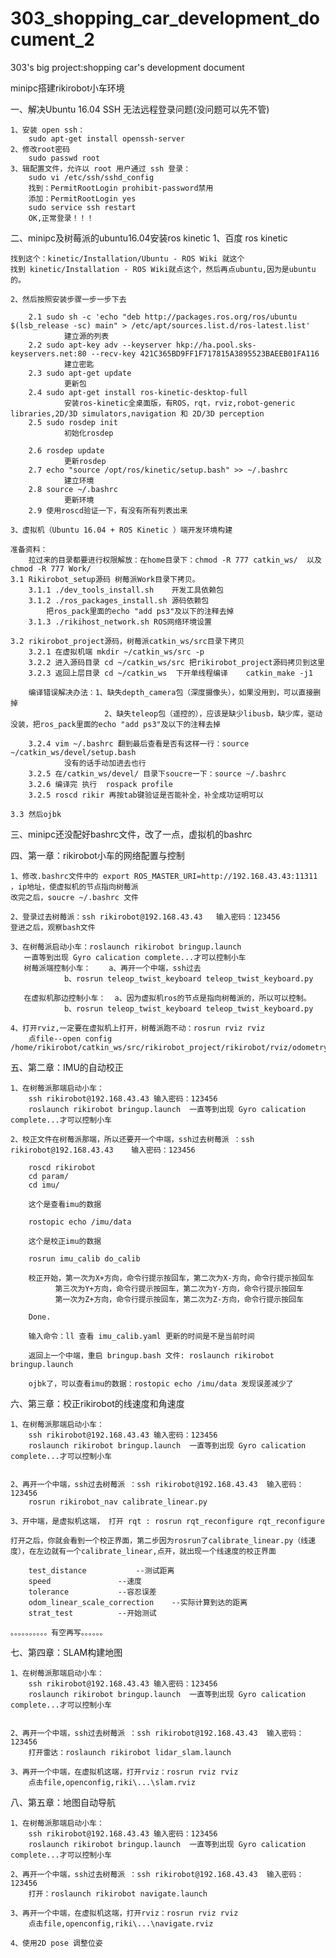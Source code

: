 # 303_shopping_car_development_document_2
303's big project:shopping car's development document

minipc搭建rikirobot小车环境

一、解决Ubuntu 16.04 SSH 无法远程登录问题(没问题可以先不管)
	
	1、安装 open ssh：
		sudo apt-get install openssh-server
	2、修改root密码
		sudo passwd root
	3、辑配置文件，允许以 root 用户通过 ssh 登录：
		sudo vi /etc/ssh/sshd_config
		找到：PermitRootLogin prohibit-password禁用
		添加：PermitRootLogin yes
		sudo service ssh restart
		OK,正常登录！！！

二、minipc及树莓派的ubuntu16.04安装ros kinetic
	1、百度 ros kinetic

	找到这个：kinetic/Installation/Ubuntu - ROS Wiki 就这个
	找到 kinetic/Installation - ROS Wiki就点这个，然后再点ubuntu,因为是ubuntu的。

	2、然后按照安装步骤一步一步下去

		2.1	sudo sh -c 'echo "deb http://packages.ros.org/ros/ubuntu $(lsb_release -sc) main" > /etc/apt/sources.list.d/ros-latest.list'
				建立源的列表
		2.2	sudo apt-key adv --keyserver hkp://ha.pool.sks-keyservers.net:80 --recv-key 421C365BD9FF1F717815A3895523BAEEB01FA116
				建立密匙
		2.3	sudo apt-get update
				更新包
		2.4	sudo apt-get install ros-kinetic-desktop-full
				安装ros-kinetic全桌面版，有ROS，rqt，rviz,robot-generic libraries,2D/3D simulators,navigation 和 2D/3D perception
		2.5	sudo rosdep init
				初始化rosdep

		2.6	rosdep update
				更新rosdep
		2.7	echo "source /opt/ros/kinetic/setup.bash" >> ~/.bashrc
				建立环境
		2.8	source ~/.bashrc
				更新环境
		2.9	使用roscd验证一下，有没有所有列表出来

	3、虚拟机（Ubuntu 16.04 + ROS Kinetic ）端开发环境构建

	准备资料：
		拉过来的目录都要进行权限解放：在home目录下：chmod -R 777 catkin_ws/  以及 chmod -R 777 Work/
	3.1 Rikirobot_setup源码 树莓派Work目录下拷贝。
		3.1.1 ./dev_tools_install.sh	开发工具依赖包
		3.1.2 ./ros_packages_install.sh	源码依赖包
			把ros_pack里面的echo "add ps3"及以下的注释去掉
		3.1.3 ./rikihost_network.sh	ROS网络环境设置

	3.2 rikirobot_project源码，树莓派catkin_ws/src目录下拷贝
		3.2.1 在虚拟机端 mkdir ~/catkin_ws/src -p
		3.2.2 进入源码目录 cd ~/catkin_ws/src 把rikirobot_project源码拷贝到这里
		3.2.3 返回上层目录 cd ~/catkin_ws  下开单线程编译    catkin_make -j1

		编译错误解决办法：1、缺失depth_camera包（深度摄像头），如果没用到，可以直接删掉
			             2、缺失teleop包（遥控的），应该是缺少libusb，缺少库，驱动没装，把ros_pack里面的echo "add ps3"及以下的注释去掉		

		3.2.4 vim ~/.bashrc 翻到最后查看是否有这样一行：source ~/catkin_ws/devel/setup.bash
				没有的话手动加进去也行
		3.2.5 在/catkin_ws/devel/ 目录下soucre一下：source ~/.bashrc
		3.2.6 编译完 执行  rospack profile 
		3.2.5 roscd rikir 再按tab键验证是否能补全，补全成功证明可以 
	
	3.3 然后ojbk

三、minipc还没配好bashrc文件，改了一点，虚拟机的bashrc





四、第一章：rikirobot小车的网络配置与控制

	1、修改.bashrc文件中的 export ROS_MASTER_URI=http://192.168.43.43:11311 ，ip地址，使虚拟机的节点指向树莓派
	改完之后，soucre ~/.bashrc 文件

	2、登录过去树莓派：ssh rikirobot@192.168.43.43	输入密码：123456
	登进之后，观察bash文件

	3、在树莓派启动小车：roslaunch rikirobot bringup.launch 
	   一直等到出现 Gyro calication complete...才可以控制小车
	   树莓派端控制小车：	a、再开一个中端，ssh过去
				b、rosrun teleop_twist_keyboard teleop_twist_keyboard.py 

       在虚拟机那边控制小车：	a、因为虚拟机ros的节点是指向树莓派的，所以可以控制。
				b、rosrun teleop_twist_keyboard teleop_twist_keyboard.py 

	4、打开rviz,一定要在虚拟机上打开，树莓派跑不动：rosrun rviz rviz
		点file--open config /home/rikirobot/catkin_ws/src/rikirobot_project/rikirobot/rviz/odometry.rviz



五、第二章：IMU的自动校正

	1、在树莓派那端启动小车：
		ssh rikirobot@192.168.43.43	输入密码：123456 
		roslaunch rikirobot bringup.launch 	一直等到出现 Gyro calication complete...才可以控制小车

	2、校正文件在树莓派那端，所以还要开一个中端，ssh过去树莓派 ：ssh rikirobot@192.168.43.43	输入密码：123456 
		
		roscd rikirobot 
		cd param/
		cd imu/

		这个是查看imu的数据

		rostopic echo /imu/data

		这个是校正imu的数据

		rosrun imu_calib do_calib
		
		校正开始，第一次为X+方向，命令行提示按回车，第二次为X-方向，命令行提示按回车
			  第三次为Y+方向，命令行提示按回车，第二次为Y-方向，命令行提示按回车
			  第一次为Z+方向，命令行提示按回车，第二次为Z-方向，命令行提示按回车

		Done.

		输入命令：ll 查看 imu_calib.yaml 更新的时间是不是当前时间

		返回上一个中端，重启 bringup.bash 文件: roslaunch rikirobot bringup.launch

		ojbk了，可以查看imu的数据：rostopic echo /imu/data 发现误差减少了


六、第三章：校正rikirobot的线速度和角速度

	1、在树莓派那端启动小车：
		ssh rikirobot@192.168.43.43	输入密码：123456 
		roslaunch rikirobot bringup.launch 	一直等到出现 Gyro calication complete...才可以控制小车


	2、再开一个中端，ssh过去树莓派 ：ssh rikirobot@192.168.43.43	输入密码：123456 
		rosrun rikirobot_nav calibrate_linear.py
	
	3、开中端，是虚拟机这端， 打开 rqt : rosrun rqt_reconfigure rqt_reconfigure 

	打开之后，你就会看到一个校正界面，第二步因为rosrun了calibrate_linear.py（线速度），在左边就有一个calibrate_linear,点开，就出现一个线速度的校正界面

		test_distance			--测试距离
		speed				--速度
		tolerance			--容忍误差
		odom_linear_scale_correction	--实际计算到达的距离
		strat_test			--开始测试

	。。。。。。。。。。有空再写。。。。。。	


	
七、第四章：SLAM构建地图

	1、在树莓派那端启动小车：
		ssh rikirobot@192.168.43.43	输入密码：123456 
		roslaunch rikirobot bringup.launch 	一直等到出现 Gyro calication complete...才可以控制小车


	2、再开一个中端，ssh过去树莓派 ：ssh rikirobot@192.168.43.43	输入密码：123456 
		打开雷达：roslaunch rikirobot lidar_slam.launch

	3、再开一个中端，在虚拟机这端，打开rviz：rosrun rviz rviz
		点击file,openconfig,riki\...\slam.rviz


八、第五章：地图自动导航

	
	1、在树莓派那端启动小车：
		ssh rikirobot@192.168.43.43	输入密码：123456 
		roslaunch rikirobot bringup.launch 	一直等到出现 Gyro calication complete...才可以控制小车

	2、再开一个中端，ssh过去树莓派 ：ssh rikirobot@192.168.43.43	输入密码：123456 
		打开：roslaunch rikirobot navigate.launch

	3、再开一个中端，在虚拟机这端，打开rviz：rosrun rviz rviz
		点击file,openconfig,riki\...\navigate.rviz

	4、使用2D pose 调整位姿














